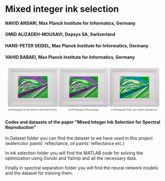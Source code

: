 # Mixed integer ink selection
#### NAVID ANSARI, Max Planck Institute for Informatics, Germany
#### OMID ALIZADEH-MOUSAVI, Depsys SA, Switzerland
#### HANS-PETER SEIDEL, Max Planck Institute for Informatics, Germany
#### VAHID BABAEI, Max Planck Institute for Informatics, Germany
![teaser](https://github.com/Navid-visual/Mixed-integer-ink-selection/blob/main/teaser.PNG)
#### Codes and datasets of the paper "Mixed Integer Ink Selection for Spectral Reproduction"
In Dataset folder you can find the dataset ta we have used in this project (watercolor paints' reflectance, oil paints' reflectance etc.) 

In ink selection folder you will find the MATLAB code for solving the optimization using Gurobi and Yalmip and all the necessary data. 

Finally in spectral separation folder you will find the neural network models and the dataset for training them.
